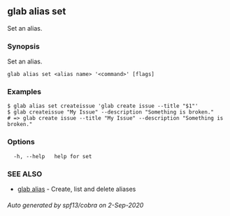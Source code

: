 ## glab alias set

Set an alias.

### Synopsis

Set an alias.

```
glab alias set <alias name> '<command>' [flags]
```

### Examples

```
$ glab alias set createissue 'glab create issue --title "$1"'
$ glab createissue "My Issue" --description "Something is broken."
# => glab create issue --title "My Issue" --description "Something is broken."

```

### Options

```
  -h, --help   help for set
```

### SEE ALSO

* [glab alias](glab_alias.md)	 - Create, list and delete aliases

###### Auto generated by spf13/cobra on 2-Sep-2020
